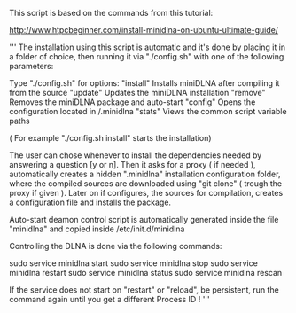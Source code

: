 This script is based on the commands from this tutorial:

http://www.htpcbeginner.com/install-minidlna-on-ubuntu-ultimate-guide/

'''
The installation using this script is automatic and it's
done by placing it in a folder of choice, then running it
via "./config.sh" with one of the following parameters:

Type "./config.sh" for options:
  "install" Installs miniDLNA after compiling it from the source
  "update"  Updates the miniDLNA installation
  "remove"  Removes the miniDLNA package and auto-start 
  "config"  Opens the configuration located in /.minidlna
  "stats"   Views the common script variable paths
  
( For example "./config.sh install" starts the installation)
  
The user can chose whenever to install the dependencies needed by
answering a question [y or n]. Then it asks for a proxy ( if needed ),
automatically creates a hidden ".minidlna" installation configuration folder,
where the compiled sources are downloaded using "git clone" ( trough the proxy if given ).
Later on if configures, the sources for compilation,
creates a configuration file and installs the package.

Auto-start deamon control script is automatically generated inside the file
"minidlna" and copied inside /etc/init.d/minidlna
  
Controlling the DLNA is done via the following commands:

sudo service minidlna start
sudo service minidlna stop
sudo service minidlna restart
sudo service minidlna status
sudo service minidlna rescan

If the service does not start on "restart" or "reload", be persistent,
run the command again until you get a different Process ID !
'''
